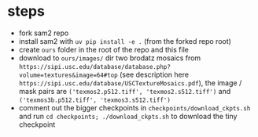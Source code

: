 
# steps

- fork sam2 repo
- install sam2 with `uv pip install -e .`  (from the forked repo root)
- create `ours` folder in the root of the repo and this file
- download to `ours/images/` dir two brodatz mosaics from `https://sipi.usc.edu/database/database.php?volume=textures&image=64#top` (see description here `https://sipi.usc.edu/database/USCTextureMosaics.pdf`), the image / mask pairs are `('texmos2.p512.tiff', 'texmos2.s512.tiff')` and `('texmos3b.p512.tiff', 'texmos3.s512.tiff')`
- comment out the bigger checkpoints in `checkpoints/download_ckpts.sh` and run `cd checkpoints; ./download_ckpts.sh` to download the tiny checkpoint 




